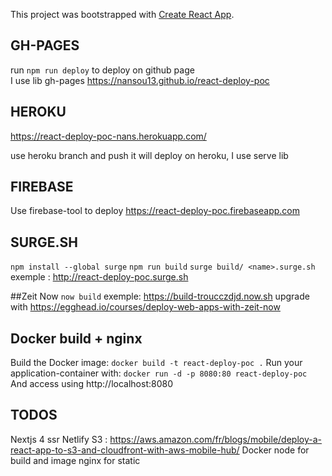 This project was bootstrapped with [Create React App](https://github.com/facebook/create-react-app).

## GH-PAGES

run `npm run deploy` to deploy on github page<br/>
I use lib gh-pages
https://nansou13.github.io/react-deploy-poc

## HEROKU

https://react-deploy-poc-nans.herokuapp.com/

use heroku branch and push it will deploy on heroku, I use serve lib

## FIREBASE

Use firebase-tool to deploy
https://react-deploy-poc.firebaseapp.com

## SURGE.SH

`npm install --global surge`
`npm run build`
`surge build/ <name>.surge.sh`
exemple : http://react-deploy-poc.surge.sh


##Zeit Now
`now build`
exemple: https://build-troucczdjd.now.sh
upgrade with https://egghead.io/courses/deploy-web-apps-with-zeit-now

## Docker build  + nginx
Build the Docker image:
`docker build -t react-deploy-poc .`
Run your application-container with:
`docker run -d -p 8080:80 react-deploy-poc`
And access using http://localhost:8080

## TODOS 
Nextjs 4 ssr
Netlify
S3 : https://aws.amazon.com/fr/blogs/mobile/deploy-a-react-app-to-s3-and-cloudfront-with-aws-mobile-hub/
Docker node for build and image nginx for static 